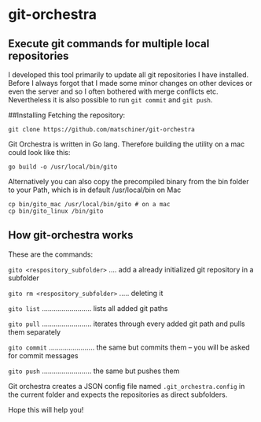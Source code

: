 # git-orchestra
## Execute git commands for multiple local repositories

I developed this tool primarily to update all git repositories I have installed. Before I always forgot that I made some minor changes on other devices or even the server and so I often bothered with merge conflicts etc.
Nevertheless it is also possible to run ```git commit``` and ```git push```.

##Installing
Fetching the repository:

    git clone https://github.com/matschiner/git-orchestra

Git Orchestra is written in Go lang. Therefore building the utility on a mac could look like this:

    go build -o /usr/local/bin/gito
    
Alternatively you can also copy the precompiled binary from the bin folder to your Path, which is in default /usr/local/bin on Mac   

    cp bin/gito_mac /usr/local/bin/gito # on a mac
    cp bin/gito_linux /bin/gito


## How git-orchestra works

These are the commands:

```gito <respository_subfolder>``` .... add a already initialized git repository in a subfolder

```gito rm <respository_subfolder>``` ..... deleting it

```gito list``` ......................... lists all added git paths

```gito pull``` ......................... iterates through every added git path and pulls them separately

```gito commit``` ....................... the same but commits them – you will be asked for commit messages

```gito push``` ......................... the same but pushes them


Git orchestra creates a JSON config file named ```.git_orchestra.config``` in the current folder and expects the repositories as direct subfolders.


Hope this will help you!
